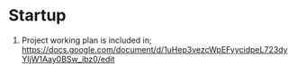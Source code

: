 # Startup
1. Project working plan is included in;
https://docs.google.com/document/d/1uHep3vezcWpEFyycidpeL723dyYIjW1Aay0BSw_ibz0/edit
